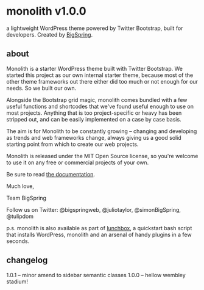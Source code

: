 monolith v1.0.0
========

a lightweight WordPress theme powered by Twitter Bootstrap, built for developers. Created by [BigSpring](http://www.bigspring.co.uk).

about
-----

Monolith is a starter WordPress theme built with Twitter Bootstrap. We started this project as our own internal starter
theme, because most of the other theme frameworks out there either did too much or not enough for our needs. So we built our own.

Alongside the Bootstrap grid magic, monolith comes bundled with a few useful functions and shortcodes that we've found useful enough to use on most projects. Anything that is too project-specific or heavy has been stripped out, and can be easily implemented on a case by case basis.

The aim is for Monolith to be constantly growing – changing and developing as trends and web frameworks change, always giving us a good solid starting point from which to create our web projects.

Monolith is released under the MIT Open Source license, so you're welcome to use it on any free or commercial projects of your own.

Be sure to read [the documentation](https://github.com/bigspring/monolith/wiki).
		
Much love,

Team BigSpring

Follow us on Twitter:
@bigspringweb, @juliotaylor, @simonBigSpring, @tulipdom

p.s. monolith is also available as part of [lunchbox](https://github.com/bigspring/lunchbox), a quickstart bash script that installs WordPress, monolith and an arsenal of handy plugins in a few seconds.


changelog
-----

1.0.1 – minor amend to sidebar semantic classes
1.0.0 – hellow wembley stadium!